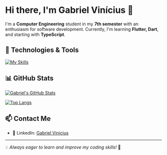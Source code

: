 # Hi there, I'm Gabriel Vinícius 👋

I'm a **Computer Engineering** student in my **7th semester** with an enthusiasm for software development. Currently, I'm learning **Flutter, Dart**, and starting with **TypeScript**.

## 🚀 Technologies & Tools

[![My Skills](https://skillicons.dev/icons?i=flutter,dart,ts)](https://skillicons.dev)

## 📊 GitHub Stats

[![Gabriel's GitHub Stats](https://github-readme-stats.vercel.app/api?username=GabrielVinicius7&show_icons=true&theme=radical)](https://github.com/anuraghazra/github-readme-stats)

[![Top Langs](https://github-readme-stats.vercel.app/api/top-langs/?username=GabrielVinicius7&layout=compact&langs_count=6&theme=radical)](https://github.com/anuraghazra/github-readme-stats)

## 📫 Contact Me

- 💼 LinkedIn: [Gabriel Vinicius](https://www.linkedin.com/in/gabriel-vin%C3%ADcius-2b271023a/)

---

💡 *Always eager to learn and improve my coding skills!* 🚀
